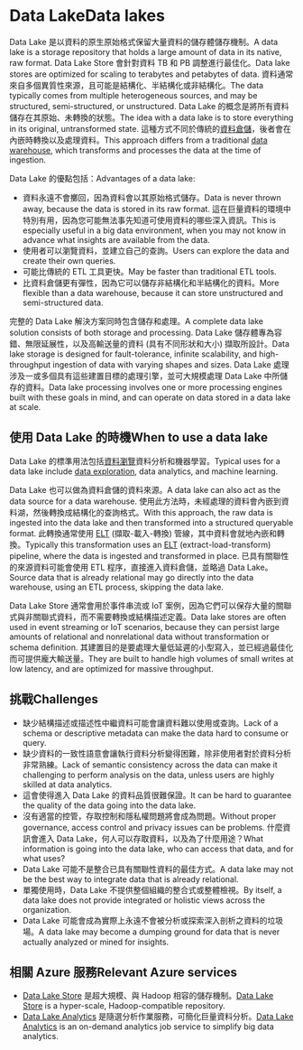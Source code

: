 # <a name="data-lakes"></a><span data-ttu-id="09275-101">Data Lake</span><span class="sxs-lookup"><span data-stu-id="09275-101">Data lakes</span></span>

<span data-ttu-id="09275-102">Data Lake 是以資料的原生原始格式保留大量資料的儲存體儲存機制。</span><span class="sxs-lookup"><span data-stu-id="09275-102">A data lake is a storage repository that holds a large amount of data in its native, raw format.</span></span> <span data-ttu-id="09275-103">Data Lake Store 會針對資料 TB 和 PB 調整進行最佳化。</span><span class="sxs-lookup"><span data-stu-id="09275-103">Data lake stores are optimized for scaling to terabytes and petabytes of data.</span></span> <span data-ttu-id="09275-104">資料通常來自多個異質性來源，且可能是結構化、半結構化或非結構化。</span><span class="sxs-lookup"><span data-stu-id="09275-104">The data typically comes from multiple heterogeneous sources, and may be structured, semi-structured, or unstructured.</span></span> <span data-ttu-id="09275-105">Data Lake 的概念是將所有資料儲存在其原始、未轉換的狀態。</span><span class="sxs-lookup"><span data-stu-id="09275-105">The idea with a data lake is to store everything in its original, untransformed state.</span></span> <span data-ttu-id="09275-106">這種方式不同於傳統的[資料倉儲](../scenarios/data-warehousing.md)，後者會在內嵌時轉換以及處理資料。</span><span class="sxs-lookup"><span data-stu-id="09275-106">This approach differs from a traditional [data warehouse](../scenarios/data-warehousing.md), which transforms and processes the data at the time of ingestion.</span></span>

<span data-ttu-id="09275-107">Data Lake 的優點包括：</span><span class="sxs-lookup"><span data-stu-id="09275-107">Advantages of a data lake:</span></span>

- <span data-ttu-id="09275-108">資料永遠不會擲回，因為資料會以其原始格式儲存。</span><span class="sxs-lookup"><span data-stu-id="09275-108">Data is never thrown away, because the data is stored in its raw format.</span></span> <span data-ttu-id="09275-109">這在巨量資料的環境中特別有用，因為您可能無法事先知道可使用資料的哪些深入資訊。</span><span class="sxs-lookup"><span data-stu-id="09275-109">This is especially useful in a big data environment, when you may not know in advance what insights are available from the data.</span></span>
- <span data-ttu-id="09275-110">使用者可以瀏覽資料，並建立自己的查詢。</span><span class="sxs-lookup"><span data-stu-id="09275-110">Users can explore the data and create their own queries.</span></span>
- <span data-ttu-id="09275-111">可能比傳統的 ETL 工具更快。</span><span class="sxs-lookup"><span data-stu-id="09275-111">May be faster than traditional ETL tools.</span></span>
- <span data-ttu-id="09275-112">比資料倉儲更有彈性，因為它可以儲存非結構化和半結構化的資料。</span><span class="sxs-lookup"><span data-stu-id="09275-112">More flexible than a data warehouse, because it can store unstructured and semi-structured data.</span></span> 

<span data-ttu-id="09275-113">完整的 Data Lake 解決方案同時包含儲存和處理。</span><span class="sxs-lookup"><span data-stu-id="09275-113">A complete data lake solution consists of both storage and processing.</span></span> <span data-ttu-id="09275-114">Data Lake 儲存體專為容錯、無限延展性，以及高輸送量的資料 (具有不同形狀和大小) 擷取所設計。</span><span class="sxs-lookup"><span data-stu-id="09275-114">Data lake storage is designed for fault-tolerance, infinite scalability, and high-throughput ingestion of data with varying shapes and sizes.</span></span> <span data-ttu-id="09275-115">Data Lake 處理涉及一或多個具有這些建置目標的處理引擎，並可大規模處理 Data Lake 中所儲存的資料。</span><span class="sxs-lookup"><span data-stu-id="09275-115">Data lake processing involves one or more processing engines built with these goals in mind, and can operate on data stored in a data lake at scale.</span></span>

## <a name="when-to-use-a-data-lake"></a><span data-ttu-id="09275-116">使用 Data Lake 的時機</span><span class="sxs-lookup"><span data-stu-id="09275-116">When to use a data lake</span></span>

<span data-ttu-id="09275-117">Data Lake 的標準用法包括[資料瀏覽](../scenarios/interactive-data-exploration.md)資料分析和機器學習。</span><span class="sxs-lookup"><span data-stu-id="09275-117">Typical uses for a data lake include [data exploration](../scenarios/interactive-data-exploration.md), data analytics, and machine learning.</span></span> 

<span data-ttu-id="09275-118">Data Lake 也可以做為資料倉儲的資料來源。</span><span class="sxs-lookup"><span data-stu-id="09275-118">A data lake can also act as the data source for a data warehouse.</span></span> <span data-ttu-id="09275-119">使用此方法時，未經處理的資料會內嵌到資料湖，然後轉換成結構化的查詢格式。</span><span class="sxs-lookup"><span data-stu-id="09275-119">With this approach, the raw data is ingested into the data lake and then transformed into a structured queryable format.</span></span> <span data-ttu-id="09275-120">此轉換通常使用 [ELT](../scenarios/etl.md#extract-load-and-transform-elt) (擷取-載入-轉換) 管線，其中資料會就地內嵌和轉換。</span><span class="sxs-lookup"><span data-stu-id="09275-120">Typically this transformation uses an [ELT](../scenarios/etl.md#extract-load-and-transform-elt) (extract-load-transform) pipeline, where the data is ingested and transformed in place.</span></span> <span data-ttu-id="09275-121">已具有關聯性的來源資料可能會使用 ETL 程序，直接進入資料倉儲，並略過 Data Lake。</span><span class="sxs-lookup"><span data-stu-id="09275-121">Source data that is already relational may go directly into the data warehouse, using an ETL process, skipping the data lake.</span></span>

<span data-ttu-id="09275-122">Data Lake Store 通常會用於事件串流或 IoT 案例，因為它們可以保存大量的關聯式與非關聯式資料，而不需要轉換或結構描述定義。</span><span class="sxs-lookup"><span data-stu-id="09275-122">Data lake stores are often used in event streaming or IoT scenarios, because they can persist large amounts of relational and nonrelational data without transformation or schema definition.</span></span> <span data-ttu-id="09275-123">其建置目的是要處理大量低延遲的小型寫入，並已經過最佳化而可提供龐大輸送量。</span><span class="sxs-lookup"><span data-stu-id="09275-123">They are built to handle high volumes of small writes at low latency, and are optimized for massive throughput.</span></span>

## <a name="challenges"></a><span data-ttu-id="09275-124">挑戰</span><span class="sxs-lookup"><span data-stu-id="09275-124">Challenges</span></span>

- <span data-ttu-id="09275-125">缺少結構描述或描述性中繼資料可能會讓資料難以使用或查詢。</span><span class="sxs-lookup"><span data-stu-id="09275-125">Lack of a schema or descriptive metadata can make the data hard to consume or query.</span></span>
- <span data-ttu-id="09275-126">缺少資料的一致性語意會讓執行資料分析變得困難，除非使用者對於資料分析非常熟練。</span><span class="sxs-lookup"><span data-stu-id="09275-126">Lack of semantic consistency across the data can make it challenging to perform analysis on the data, unless users are highly skilled at data analytics.</span></span>
- <span data-ttu-id="09275-127">這會使得進入 Data Lake 的資料品質很難保證。</span><span class="sxs-lookup"><span data-stu-id="09275-127">It can be hard to guarantee the quality of the data going into the data lake.</span></span> 
- <span data-ttu-id="09275-128">沒有適當的控管，存取控制和隱私權問題將會成為問題。</span><span class="sxs-lookup"><span data-stu-id="09275-128">Without proper governance, access control and privacy issues can be problems.</span></span> <span data-ttu-id="09275-129">什麼資訊會進入 Data Lake，何人可以存取資料，以及為了什麼用途？</span><span class="sxs-lookup"><span data-stu-id="09275-129">What information is going into the data lake, who can access that data, and for what uses?</span></span>
- <span data-ttu-id="09275-130">Data Lake 可能不是整合已具有關聯性資料的最佳方式。</span><span class="sxs-lookup"><span data-stu-id="09275-130">A data lake may not be the best way to integrate data that is already relational.</span></span>
- <span data-ttu-id="09275-131">單獨使用時，Data Lake 不提供整個組織的整合式或整體檢視。</span><span class="sxs-lookup"><span data-stu-id="09275-131">By itself, a data lake does not provide integrated or holistic views across the organization.</span></span> 
- <span data-ttu-id="09275-132">Data Lake 可能會成為實際上永遠不會被分析或探索深入剖析之資料的垃圾場。</span><span class="sxs-lookup"><span data-stu-id="09275-132">A data lake may become a dumping ground for data that is never actually analyzed or mined for insights.</span></span>

## <a name="relevant-azure-services"></a><span data-ttu-id="09275-133">相關 Azure 服務</span><span class="sxs-lookup"><span data-stu-id="09275-133">Relevant Azure services</span></span>

- <span data-ttu-id="09275-134">[Data Lake Store](/azure/data-lake-store/) 是超大規模、與 Hadoop 相容的儲存機制。</span><span class="sxs-lookup"><span data-stu-id="09275-134">[Data Lake Store](/azure/data-lake-store/) is a hyper-scale, Hadoop-compatible repository.</span></span>
- <span data-ttu-id="09275-135">[Data Lake Analytics](/azure/data-lake-analytics/) 是隨選分析作業服務，可簡化巨量資料分析。</span><span class="sxs-lookup"><span data-stu-id="09275-135">[Data Lake Analytics](/azure/data-lake-analytics/) is an on-demand analytics job service to simplify big data analytics.</span></span>


